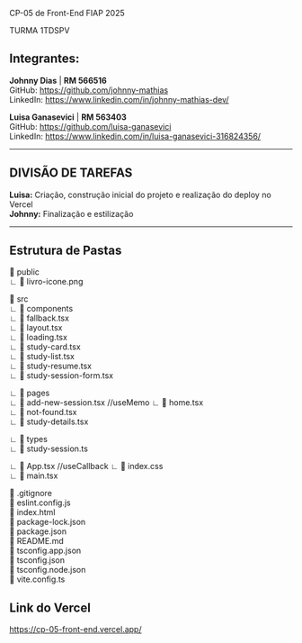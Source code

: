 CP-05 de Front-End FIAP 2025  

TURMA 1TDSPV  

## Integrantes:

**Johnny Dias** | **RM 566516**  
GitHub: https://github.com/johnny-mathias  
LinkedIn: https://www.linkedin.com/in/johnny-mathias-dev/  

**Luisa Ganasevici** | **RM 563403**  
GitHub: https://github.com/luisa-ganasevici  
LinkedIn: https://www.linkedin.com/in/luisa-ganasevici-316824356/  

---

## DIVISÃO DE TAREFAS

**Luisa:** Criação, construção inicial do projeto e realização do deploy no Vercel  
**Johnny:** Finalização e estilização  

---

## Estrutura de Pastas

📂 public  
∟ 📄 livro-icone.png  

📂 src  
∟ 📂 components  
  ∟ 📄 fallback.tsx  
  ∟ 📄 layout.tsx  
  ∟ 📄 loading.tsx  
  ∟ 📄 study-card.tsx  
  ∟ 📄 study-list.tsx  
  ∟ 📄 study-resume.tsx  
  ∟ 📄 study-session-form.tsx  

∟ 📂 pages  
  ∟ 📄 add-new-session.tsx     //useMemo
  ∟ 📄 home.tsx  
  ∟ 📄 not-found.tsx  
  ∟ 📄 study-details.tsx  

∟ 📂 types  
  ∟ 📄 study-session.ts  

∟ 📄 App.tsx                  //useCallback
∟ 📄 index.css  
∟ 📄 main.tsx  

📄 .gitignore  
📄 eslint.config.js  
📄 index.html  
📄 package-lock.json  
📄 package.json  
📄 README.md  
📄 tsconfig.app.json  
📄 tsconfig.json  
📄 tsconfig.node.json  
📄 vite.config.ts


## Link do Vercel

https://cp-05-front-end.vercel.app/
